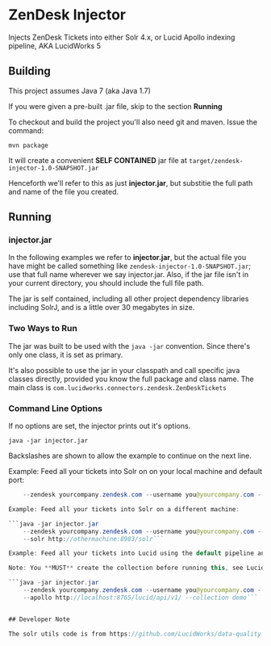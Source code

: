 ZenDesk Injector
================

Injects ZenDesk Tickets into either Solr 4.x, or Lucid Apollo indexing pipeline, AKA LucidWorks 5

## Building

This project assumes Java 7 (aka Java 1.7)

If you were given a pre-built .jar file, skip to the section **Running**

To checkout and build the project you'll also need git and maven.  Issue the command:

```mvn package```

It will create a convenient **SELF CONTAINED** jar file at ```target/zendesk-injector-1.0-SNAPSHOT.jar```

Henceforth we'll refer to this as just **injector.jar**, but substitie the full path and name of the file you created.

## Running

### injector.jar

In the following examples we refer to **injector.jar**, but the actual file you have might be called something like ```zendesk-injector-1.0-SNAPSHOT.jar```; use that full name wherever we say injector.jar.  Also, if the jar file isn't in your current directory, you should include the full file path.

The jar is self contained, including all other project dependency libraries including SolrJ, and is a little over 30 megabytes in size.

### Two Ways to Run

The jar was built to be used with the ```java -jar``` convention.  Since there's only one class, it is set as primary.

It's also possible to use the jar in your classpath and call specific java classes directly, provided you know the full package and class name.  The main class is ```com.lucidworks.connectors.zendesk.ZenDeskTickets```

### Command Line Options

If no options are set, the injector prints out it's options.

```java -jar injector.jar```

Backslashes are shown to allow the example to continue on the next line.

Example: Feed all your tickets into Solr on on your local machine and default port:

```java -jar injector.jar \
    --zendesk yourcompany.zendesk.com --username you@yourcompany.com --password yourpassword```

Example: Feed all your tickets into Solr on a different machine:

```java -jar injector.jar 
    --zendesk yourcompany.zendesk.com --username you@yourcompany.com --password yourpassword \
    --solr http://othermachine:8983/solr```

Example: Feed all your tickets into Lucid using the default pipeline and collection **demo**:

Note: You **MUST** create the collection before running this, see Lucid doc.

```java -jar injector.jar 
    --zendesk yourcompany.zendesk.com --username you@yourcompany.com --password yourpassword \
    --apollo http://localhost:8765/lucid/api/v1/ --collection demo```


## Developer Note

The solr utils code is from https://github.com/LucidWorks/data-quality
